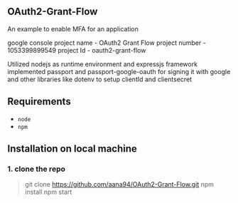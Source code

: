 ## OAuth2-Grant-Flow
An example to enable MFA for an application

google console project name - OAuth2 Grant Flow
project number - 1053399899549
project Id - oauth2-grant-flow

Utilized nodejs as runtime environment and expressjs framework
implemented passport and passport-google-oauth for signing it with google
and other libraries like dotenv to setup clientId and clientsecret

## Requirements
- `node`
- `npm`

## Installation on local machine

### 1. clone the repo
> git clone https://github.com/aana94/OAuth2-Grant-Flow.git
> npm install
> npm start
